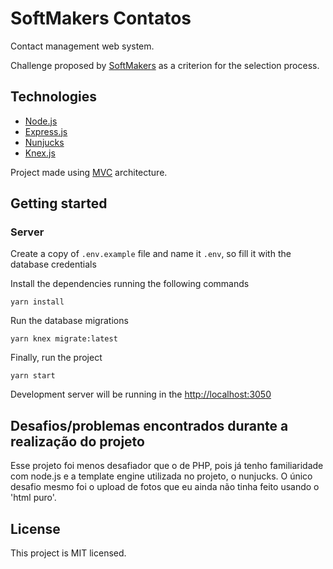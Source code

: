 # SoftMakers Contatos

Contact management web system.

Challenge proposed by [SoftMakers](https://github.com/BrSoftMakers/challenge-fullstack-developer) as a criterion for the selection process.

## Technologies

- [Node.js](https://nodejs.org/)
- [Express.js](https://expressjs.com/)
- [Nunjucks](https://mozilla.github.io/nunjucks/)
- [Knex.js](http://knexjs.org/)

Project made using [MVC](https://en.wikipedia.org/wiki/Model%E2%80%93view%E2%80%93controller) architecture.

## Getting started

### **Server**

Create a copy of `.env.example` file and name it `.env`, so fill it with the database credentials

Install the dependencies running the following commands

```
yarn install
```

Run the database migrations

```
yarn knex migrate:latest
```

Finally, run the project

```
yarn start
```

Development server will be running in the [http://localhost:3050](http://localhost:3050)

## Desafios/problemas encontrados durante a realização do projeto

Esse projeto foi menos desafiador que o de PHP, pois já tenho familiaridade com node.js e a template engine utilizada no projeto, o nunjucks. O único desafio mesmo foi o upload de fotos que eu ainda não tinha feito usando o 'html puro'.

## License

This project is MIT licensed.
